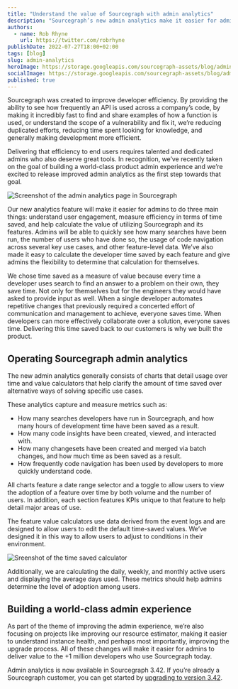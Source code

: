 ```yaml
---
title: "Understand the value of Sourcegraph with admin analytics"
description: "Sourcegraph’s new admin analytics make it easier for admins to understand user engagement, measure efficiencies, and quantify the value of Sourcegraph."
authors:
  - name: Rob Rhyne
    url: https://twitter.com/robrhyne
publishDate: 2022-07-27T18:00+02:00
tags: [blog]
slug: admin-analytics
heroImage: https://storage.googleapis.com/sourcegraph-assets/blog/admin-analytics/Admin_Analytics_Blog.png
socialImage: https://storage.googleapis.com/sourcegraph-assets/blog/admin-analytics/Admin_Analytics_Blog.png
published: true
---
```


Sourcegraph was created to improve developer efficiency. By providing the ability to see how frequently an API is used across a company’s code, by making it incredibly fast to find and share examples of how a function is used, or understand the scope of a vulnerability and fix it, we’re reducing duplicated efforts, reducing time spent looking for knowledge, and generally making development more efficient. 

Delivering that efficiency to end users requires talented and dedicated admins who also deserve great tools. In recognition, we’ve recently taken on the goal of building a world-class product admin experience and we’re excited to release improved admin analytics as the first step towards that goal. 

![Screenshot of the admin analytics page in Sourcegraph](https://storage.googleapis.com/sourcegraph-assets/blog/admin-analytics/Admin_Analytics_Blog.png)

Our new analytics feature will make it easier for admins to do three main things: understand user engagement, measure efficiency in terms of time saved, and help calculate the value of utilizing Sourcegraph and its features. Admins will be able to quickly see how many searches have been run, the number of users who have done so, the usage of code navigation across several key use cases, and other feature-level data. We’ve also made it easy to calculate the developer time saved by each feature and give admins the flexibility to determine that calculation for themselves.  

We chose time saved as a measure of value because every time a developer uses search to find an answer to a problem on their own, they save time. Not only for themselves but for the engineers they would have asked to provide input as well. When a single developer automates repetitive changes that previously required a concerted effort of communication and management to achieve, everyone saves time. When developers can more effectively collaborate over a solution, everyone saves time. Delivering this time saved back to our customers is why we built the product. 

## Operating Sourcegraph admin analytics

The new admin analytics generally consists of charts that detail usage over time and value calculators that help clarify the amount of time saved over alternative ways of solving specific use cases. 

These analytics capture and measure metrics such as:

- How many searches developers have run in Sourcegraph, and how many hours of development time have been saved as a result.
- How many code insights have been created, viewed, and interacted with.
- How many changesets have been created and merged via batch changes, and how much time as been saved as a result.
- How frequently code navigation has been used by developers to more quickly understand code. 

All charts feature a date range selector and a toggle to allow users to view the adoption of a feature over time by both volume and the number of users. In addition, each section features KPIs unique to that feature to help detail major areas of use. 

The feature value calculators use data derived from the event logs and are designed to allow users to edit the default time-saved values. We’ve designed it in this way to allow users to adjust to conditions in their environment. 

![Sreenshot of the time saved calculator](https://storage.googleapis.com/sourcegraph-assets/blog/admin-analytics/time-saved-calculator.png)

Additionally, we are calculating the daily, weekly, and monthly active users and displaying the average days used. These metrics should help admins determine the level of adoption among users. 

## Building a world-class admin experience

As part of the theme of improving the admin experience, we’re also focusing on projects like improving our resource estimator, making it easier to understand instance health, and perhaps most importantly, improving the upgrade process. All of these changes will make it easier for admins to deliver value to the +1 million developers who use Sourcegraph today. 

Admin analytics is now available in Sourcegraph 3.42. If you’re already a Sourcegraph customer, you can get started by [upgrading to version 3.42](https://docs.sourcegraph.com/admin/updates).